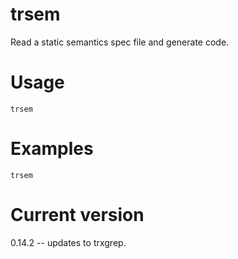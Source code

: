 # trsem

Read a static semantics spec file and generate code.

# Usage

    trsem

# Examples

    trsem

# Current version

0.14.2 -- updates to trxgrep.
